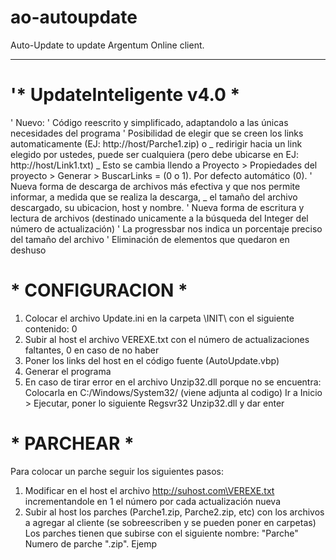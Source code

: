 # ao-autoupdate
Auto-Update to update Argentum Online client.

---

# '* UpdateInteligente v4.0 *

' Nuevo:
'   Código reescrito y simplificado, adaptandolo a las únicas necesidades del programa
'   Posibilidad de elegir que se creen los links automaticamente (EJ: http://host/Parche1.zip) o _
    redirigir hacia un link elegido por ustedes, puede ser cualquiera (pero debe ubicarse en EJ: http://host/Link1.txt) _
    Esto se cambia llendo a Proyecto > Propiedades del proyecto > Generar > BuscarLinks = (0 o 1). Por defecto automático (0).
'   Nueva forma de descarga de archivos más efectiva y que nos permite informar, a medida que se realiza la descarga, _
    el tamaño del archivo descargado, su ubicacion, host y nombre.
'   Nueva forma de escritura y lectura de archivos (destinado unicamente a la búsqueda del Integer del número de actualización)
'   La progressbar nos indica un porcentaje preciso del tamaño del archivo
'   Eliminación de elementos que quedaron en deshuso

# * CONFIGURACION *

1) Colocar el archivo Update.ini en la carpeta \INIT\ con el siguiente contenido: 0
2) Subir al host el archivo VEREXE.txt con el número de actualizaciones faltantes, 0 en caso de no haber
3) Poner los links del host en el código fuente (AutoUpdate.vbp)
4) Generar el programa
5) En caso de tirar error en el archivo Unzip32.dll porque no se encuentra:
	Colocarla en C:/Windows/System32/ (viene adjunta al codigo)
	Ir a Inicio > Ejecutar, poner lo siguiente
	Regsvr32 Unzip32.dll
	y dar enter


# * PARCHEAR *

Para colocar un parche seguir los siguientes pasos:
1) Modificar en el host el archivo http://suhost.com\VEREXE.txt incrementandole en 1 el número por cada actualización nueva
2) Subir al host los parches (Parche1.zip, Parche2.zip, etc) con los archivos a agregar al cliente (se sobreescriben y se pueden poner en carpetas)
	Los parches tienen que subirse con el siguiente nombre: "Parche" Numero de parche ".zip". Ejemp
